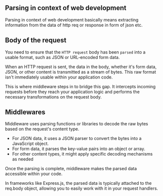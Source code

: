 ## Parsing in context of web development
Parsing in context of web development basically means extracting information from the data of http req or response in form of json etc.

## Body of the request
You need to ensure that the `HTTP request` body has been `parsed` into a usable format, such as JSON or URL-encoded form data. 

When an HTTP request is sent, the data in the body, whether it's form data, JSON, or other content is transmitted as a stream of bytes. This raw format isn't immediately usable within your application code.

This is where middleware steps in to bridge this gap. It intercepts incoming requests before they reach your application logic and performs the necessary transformations on the request body.

## Middlewares
Middleware uses parsing functions or libraries to decode the raw bytes based on the request's content type. 
- For JSON data, it uses a JSON parser to convert the bytes into a JavaScript object.
- For form data, it parses the key-value pairs into an object or array.
- For other content types, it might apply specific decoding mechanisms as needed

Once the parsing is complete, middleware makes the parsed data accessible within your code. 

In frameworks like Express.js, the parsed data is typically attached to the req.body object, allowing you to easily work with it in your request handlers.